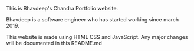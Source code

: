 This is Bhavdeep's Chandra Portfolio website.

Bhavdeep is a software engineer who has started working since march 2019. 

This website is made using HTML CSS and JavaScript. Any major changes will be documented in this README.md
